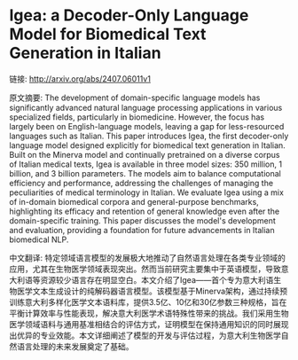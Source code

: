 # Igea: a Decoder-Only Language Model for Biomedical Text Generation in Italian

链接: http://arxiv.org/abs/2407.06011v1

原文摘要:
The development of domain-specific language models has significantly advanced
natural language processing applications in various specialized fields,
particularly in biomedicine. However, the focus has largely been on
English-language models, leaving a gap for less-resourced languages such as
Italian. This paper introduces Igea, the first decoder-only language model
designed explicitly for biomedical text generation in Italian. Built on the
Minerva model and continually pretrained on a diverse corpus of Italian medical
texts, Igea is available in three model sizes: 350 million, 1 billion, and 3
billion parameters. The models aim to balance computational efficiency and
performance, addressing the challenges of managing the peculiarities of medical
terminology in Italian. We evaluate Igea using a mix of in-domain biomedical
corpora and general-purpose benchmarks, highlighting its efficacy and retention
of general knowledge even after the domain-specific training. This paper
discusses the model's development and evaluation, providing a foundation for
future advancements in Italian biomedical NLP.

中文翻译:
特定领域语言模型的发展极大地推动了自然语言处理在各类专业领域的应用，尤其在生物医学领域表现突出。然而当前研究主要集中于英语模型，导致意大利语等资源较少语言存在明显空白。本文介绍了Igea——首个专为意大利语生物医学文本生成设计的纯解码器语言模型。该模型基于Minerva架构，通过持续预训练意大利多样化医学文本语料库，提供3.5亿、10亿和30亿参数三种规格，旨在平衡计算效率与性能表现，解决意大利医学术语特殊性带来的挑战。我们采用生物医学领域语料与通用基准相结合的评估方式，证明模型在保持通用知识的同时展现出优异的专业效能。本文详细阐述了模型的开发与评估过程，为意大利生物医学自然语言处理的未来发展奠定了基础。
